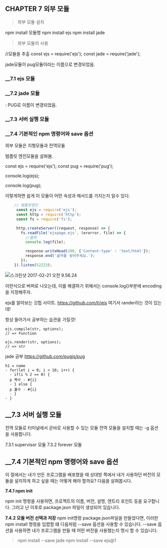 ## CHAPTER 7 외부 모듈

> 외부 모듈 설치

  npm install 모듈명
  npm install ejs
  npm install jade

>외부 모듈의 사용

//모듈을 추출
const ejs = require('ejs');
const jade = require('jade');

 jade모듈이 pug모듈이라는 이름으로 변경되었음.

### __7.1 ejs 모듈
### __7.2 jade 모듈
: PUG로 이름이 변경되었음.
### __7.3 서버 실행 모듈
### __7.4 기본적인 npm 명령어와 save 옵션

외부 모듈은 지형모듈과 전역모듈

템플릿 엔진모듈을 살펴봄.

const ejs = require('ejs');
const pug = require('pug');

console.log(ejs);

console.log(pug);

이렇게하면 쉽게 이 모듈이 어떤 속성과 메서드를 가지는지 알수 있다.

```javascript
    // 템플릿엔진
     const ejs = require('ejs');
     const http = require('http');
     const fs = require('fs');

     http.createServer((request, response) => {
       fs.readFile('ejspage.ejs', (erorror, file) => {
         //출력
         console.log(file);

         response.writeHead(200, {'Content-type' : 'text/html'});
         response.end('글자를 넣어주세요.');
       });
    }).listen(52223);
```

![스크린샷 2017-02-21 오전 9.56.24](http://i.imgur.com/NIEIsH7.png)

이런식으로 버퍼로 나오는데, 이를 해결하기 위해서는 console.log()부분에 encoding을 지정해주자.

ejs를 알아보는 깃헙 사이트.
https://github.com/tj/ejs
여기서 rander라는 것이 있는데!

항상 들어가서 공부하는 습관을 가질것!

    ejs.compile(str, options);
    // => Function

    ejs.render(str, options);
    // => str

jade 공부
https://github.com/pugjs/pug

    h1 = name
    - for(let i = 0; i < 10; i++) {
      - if(i % 2 == 0) {
      p 짝수 - #{i}
      - } else {
      p 홀수 - #{i}
      - }
    - }


## __7.3 서버 실행 모듈
 전역 모듈로 터미널에서 곧바로 사용할 수 있는 모듈
 전역 모듈을 설치할 때는 -g 옵션을 사용합니다.

 7.3.1 supervisor 모듈
 7.3.2 forever 모듈

## __7.4 기본적인 npm 명령어와 save 옵션
 이 절에서는 내가 만든 프로그램을 배포했을 때 상대방 쪽에서 내가 사용하던 버전의 모듈을 설치하게 하고 싶을 때는 어떻게 해야 할까요?
 다음을 살펴봅시다.

 **7.4.1 npm init**

 npm init 명령을 사용하면,
 프로젝트의 이름,
 버전,
 설명,
 엔트리 포인트 등을 요구합니다.
 그러고 난 이후로 package.json 파일이 생성되어 있습니다.

 **7.4.2 모듈 버전 선택과 저장**
 npm init명령 package.json파일을 만들었다면, 이러한 npm install 명령을 입렵할 떄 다음처럼 --save 옵션을 사용할 수 있습니다. --save 옵션을 사용하면 내가 프로그램을 만들 때 어떤 버전을 사용했는지 명시 할 수 있습니다.

 >npm install --save jade
 npm install --save ejs@1
